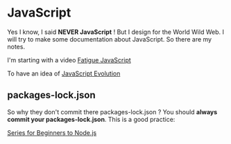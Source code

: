 # JavaScript

Yes I know, I said **NEVER JavaScript** ! But I design for the World Wild Web. I will try to make some documentation about JavaScript. So there are my notes.

I'm starting with a video [Fatigue JavaScript](https://www.youtube.com/watch?v=Bjt1bFrMggs)

To have an idea of [JavaScript Evolution](https://2022.stateofjs.com/en-US/)

## packages-lock.json

So why they don't commit there packages-lock.json ? You should **always commit your packages-lock.json**. This is a good practice:

[Series for Beginners to Node.js](https://learn.microsoft.com/fr-fr/shows/beginners-series-to-nodejs/what-is-a-lockfile-and-why-you-should-commit-it-9-of-26)



